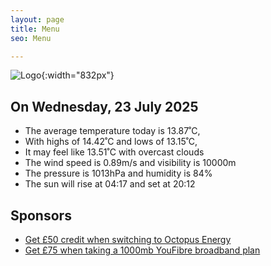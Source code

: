 ```yaml
---
layout: page
title: Menu
seo: Menu

---
```


![Logo](/images/logo.jpg){:width="832px"}

<!-- weather_marker starts -->
## On Wednesday, 23 July 2025

- The average temperature today is 13.87˚C,
- With highs of 14.42˚C and lows of 13.15˚C,
- It may feel like 13.51˚C with overcast clouds
- The wind speed is 0.89m/s and visibility is 10000m
- The pressure is 1013hPa and humidity is 84%
- The sun will rise at 04:17 and set at 20:12

<!-- weather_marker ends -->

## Sponsors

- [Get £50 credit when switching to Octopus Energy](https://bit.ly/3oD1nnS)
- [Get £75 when taking a 1000mb YouFibre broadband plan](https://aklam.io/91zWhU?)

